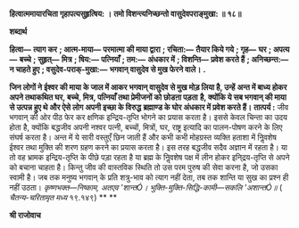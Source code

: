 **हित्वात्ममायारचिता गृहापत्यसुहृत्षिय: ।** **तमो विशन्त्यनिच्छन्तो वासुदेवपराङ्मुखा: ॥ १८॥** 

**शब्दार्थ** 

**हित्वा—** **त्याग कर** **; आत्म-माया—** **परमात्मा की माया द्वारा** **; रचिता:—** **तैयार किये गये** **; गृह—** **घर** **; अपत्य—** **बच्चे** **; सुहृत्—** **मित्र** **; षिय:—** **पत्नियाँ** **; तम:—** **अंधकार में** **; विशन्ति—** **प्रवेश करते हैं** **; अनिच्छन्त:—** **न चाहते हुए** **; वसुदेव-पराक्-मुखा:—** **भगवान् वासुदेव से मुख फेरने वाले।** **.** 

**जिन लोगों ने ईश्वर की माया के जाल में आकर भगवान् वासुदेव से मुख मोड़ लिया है, उन्हें** **अन्त में बाध्य होकर अपने तथाकथित घर, बच्चे, मित्र, पत्नियाँ तथा प्रेमीजनों को छोडऩा पड़ता** **है, क्योंकि ये सब भगवान् की माया से उत्पन्न हुए थे और ऐसे लोग अपनी इच्छा के विरुद्ध** **ब्रह्माण्ड के घोर अंधकार में प्रवेश करते हैं।** **तात्पर्य :** जीव भगवान् की ओर पीठ फेर कर क्षणिक इन्द्रिय-तृप्ति भोगने का प्रयास करता है। इससे केवल चिन्ता का उदय होता है, क्योंकि बद्धजीव अपनी नश्वर पत्नी, बच्चों, मित्रों, घर, राष्ट्र इत्यादि का पालन-पोषण करने के लिए संघर्ष करता है। अन्त में ये सारी वस्तुएँ छिन जाती हैं और कभी कभी मोहग्रस्त व्यक्ति हताशा में निॢवशेष ईश्वर तथा मुक्ति की शरण ग्रहण करने का प्रयास करता है। इस तरह बद्धजीव सदैव अज्ञान में रहता है। या तो वह भ्रामक इन्द्रिय-तृप्ति के पीछे पड़ा रहता है या ब्रह्म के निॢवशेष पक्ष में लीन होकर इनि्द्रय-तृप्ति से अपने को बचाना चाहता है। किन्तु जीव की वास्तविक स्थिति तो उस परम पुरुष की सेवा करना है, जो उसका स्वामी है। जब तक मनुष्य भगवान् के प्रति शत्रु-भाव को त्याग नहीं देता, तब तक शान्ति या सुख का प्रश्न ही नहीं उठता। *कृष्णभक्त—निष्काम, अतएव 'शान्तÓ।* *भुक्ति-मुक्ति-सिद्धि-कामी—सकलि 'अशान्तÓ॥* ( *चैतन्य-चरितामृत मध्य* १९.१४९) ** ** 

**श्री राजोवाच** 